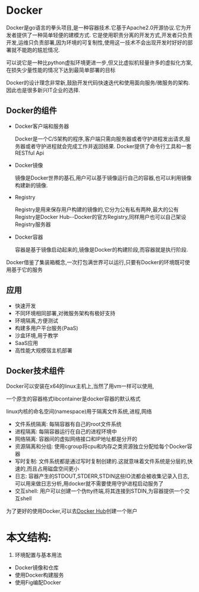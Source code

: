 # Docker

Docker是go语言的拳头项目,是一种容器技术.它基于Apache2.0开源协议.它为开发者提供了一种简单轻便的建模方式.
它是使用职责分离的开发方式,开发者只负责开发,运维只负责部署,因为环境的可复制性,使用这一技术不会出现开发时好好的部署就不能跑的尴尬情况.

可以说它是一种比python虚拟环境更进一步,但又比虚拟机轻量许多的虚拟化方案,在损失少量性能的情况下达到最简单部署的目标

Docker的设计理念非常新,鼓励开发代码快速迭代和使用面向服务/微服务的架构.因此也是很多新兴IT企业的选择.

## Docker的组件

+ Docker客户端和服务器

    Docker是一个C/S架构的程序,客户端只需向服务器或者守护进程发出请求,服务器或者守护进程就会完成工作并返回结果.
    Docker提供了命令行工具和一套RESTful Api

+ Docker镜像

    镜像是Docker世界的基石,用户可以基于镜像运行自己的容器,也可以利用镜像构建新的镜像.

+ Registry

    Registry是用来保存用户构建的镜像的,它分为公有私有两种,最大的公有Registry是Docker Hub--Docker的官方Registry,同样用户也可以自己架设Registry服务器

+ Docker容器

    容器是基于镜像启动起来的,镜像是Docker的构建阶段,而容器就是执行阶段.


Docker借鉴了集装箱概念,一次打包满世界可以运行,只要有Docker的环境既可使用基于它的服务

## 应用

+ 快速开发
+ 不同环境相同部署,对微服务架构有极好支持
+ 环境隔离,方便测试
+ 构建多用户平台服务(PaaS)
+ 沙盒环境,用于教学
+ SaaS应用
+ 高性能大规模宿主机部署

## Docker技术组件

Docker可以安装在x64的linux主机上,当然了用vm一样可以使用,

一个原生的容器格式libcontainer是docker容器的默认格式

linux内核的命名空间(namespace)用于隔离文件系统,进程,网络

+ 文件系统隔离: 每隔容器有自己的root文件系统
+ 进程隔离: 每隔容器运行在自己的进程环境中
+ 网络隔离: 容器间的虚拟网络接口和IP地址都是分开的
+ 资源隔离和分组: 使用cgroup将cpu和内存之类资源独立分配给每个Docker容器
+ 写时复制: 文件系统都是通过写时复制创建的.这就意味着文件系统是分层的,快速的,而且占用磁盘空间更小
+ 日志: 容器产生的STDOUT,STDERR,STDIN这些IO流都会被收集记录入日志,可以用来做日志分析,用docker就不需要使用守护进程启动服务了
+ 交互shell: 用户可以创建一个伪tty终端,将其连接到STDIN,为容器提供一个交互shell

为了更好的使用Docker,可以去[Docker Hub](https://hub.docker.com/)创建一个账户

# 本文结构:


1. 环境配置与基本用法
+ Docker镜像和仓库
+ 使用Docker构建服务
+ 使用Fig编配Docker
